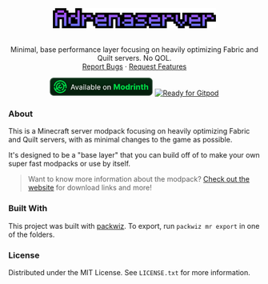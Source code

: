 <div align="center">
  <a href="https://github.com/intergrav/Adrenaserver">
    <img src="docs/images/Adrenaserver Text.png" alt="Logo" height="40">
  </a>
  <br />
  <br />
  <p align="center">
    Minimal, base performance layer focusing on heavily optimizing Fabric and Quilt servers. No QOL.
    <br />
    <!---<a href="https://github.com/intergrav/Adrenaline/wiki"><strong>Explore the docs »</strong></a>
    <br />-->
    <a href="https://github.com/intergrav/Adrenaserver/issues">Report Bugs</a>
    ·
    <a href="https://github.com/intergrav/Adrenaserver/issues">Request Features</a>
  </p>
  <a href="https://modrinth.com/modpack/adrenaserver"><img src="https://raw.githubusercontent.com/intergrav/devins-badges/v2/assets/compact/available/modrinth_vector.svg" alt="Available on Modrinth" height="36"></a>
  <a href="https://gitpod.io/from-referrer/"><img src="https://raw.githubusercontent.com/intergrav/devins-badges/v2/assets/compact/supported/gitpod_vector.svg" alt="Ready for Gitpod" height="36"></a>
</div>

### About

This is a Minecraft server modpack focusing on heavily optimizing Fabric and Quilt servers, with as minimal changes to the game as possible.

It's designed to be a "base layer" that you can build off of to make your own super fast modpacks or use by itself.

> Want to know more information about the modpack? [Check out the website](https://intergrav.github.io/Adrenaserver/) for download links and more!

### Built With

This project was built with [packwiz](https://github.com/packwiz/packwiz). To export, run `packwiz mr export` in one of the folders.

### License

Distributed under the MIT License. See `LICENSE.txt` for more information.
